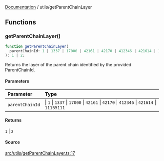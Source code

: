 [Documentation](../README.md) / utils/getParentChainLayer

## Functions

### getParentChainLayer()

```ts
function getParentChainLayer(
  parentChainId: 1 | 1337 | 17000 | 42161 | 42170 | 412346 | 421614 | 11155111,
): 1 | 2;
```

Returns the layer of the parent chain identified by the provided ParentChainId.

#### Parameters

| Parameter       | Type                                                                                    |
| :-------------- | :-------------------------------------------------------------------------------------- |
| `parentChainId` | \| `1` \| `1337` \| `17000` \| `42161` \| `42170` \| `412346` \| `421614` \| `11155111` |

#### Returns

`1` \| `2`

#### Source

[src/utils/getParentChainLayer.ts:17](https://github.com/anegg0/arbitrum-orbit-sdk/blob/763a3f41e7ea001cbb6fe81ac11cc794b4a0f94d/src/utils/getParentChainLayer.ts#L17)
